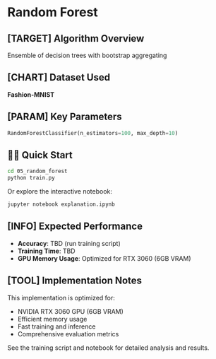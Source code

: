# Random Forest

## [TARGET] Algorithm Overview

Ensemble of decision trees with bootstrap aggregating

## [CHART] Dataset Used

**Fashion-MNIST**

## [PARAM] Key Parameters

```python
RandomForestClassifier(n_estimators=100, max_depth=10)
```

## 🏃‍♂️ Quick Start

```bash
cd 05_random_forest
python train.py
```

Or explore the interactive notebook:
```bash
jupyter notebook explanation.ipynb
```

## [INFO] Expected Performance

- **Accuracy**: TBD (run training script)
- **Training Time**: TBD
- **GPU Memory Usage**: Optimized for RTX 3060 (6GB VRAM)

## [TOOL] Implementation Notes

This implementation is optimized for:
- NVIDIA RTX 3060 GPU (6GB VRAM)
- Efficient memory usage
- Fast training and inference
- Comprehensive evaluation metrics

See the training script and notebook for detailed analysis and results.
